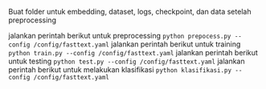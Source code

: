 Buat folder untuk embedding, dataset, logs, checkpoint, dan data setelah preprocessing

jalankan perintah berikut untuk preprocessing `python prepocess.py --config /config/fasttext.yaml`
jalankan perintah berikut untuk training `python train.py --config /config/fasttext.yaml`
jalankan perintah berikut untuk testing `python test.py --config /config/fasttext.yaml`
jalankan perintah berikut untuk melakukan klasifikasi `python klasifikasi.py --config /config/fasttext.yaml`

